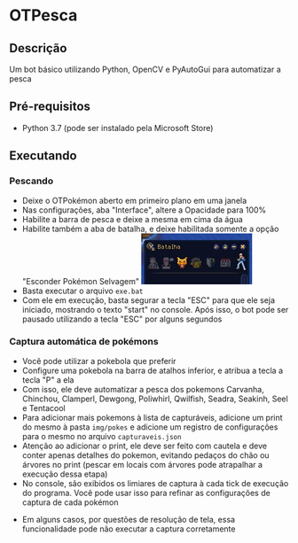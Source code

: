 # OTPesca

## Descrição

Um bot básico utilizando Python, OpenCV e PyAutoGui para automatizar a pesca

## Pré-requisitos

- Python 3.7 (pode ser instalado pela Microsoft Store)

## Executando

### Pescando

- Deixe o OTPokémon aberto em primeiro plano em uma janela
- Nas configurações, aba "Interface", altere a Opacidade para 100%
- Habilite a barra de pesca e deixe a mesma em cima da água
- Habilite também a aba de batalha, e deixe habilitada somente a opção "Esconder Pokémon Selvagem"
![Exemplo de Battle](README/Exemplo%20Battle.jpg)
- Basta executar o arquivo `exe.bat`
- Com ele em execução, basta segurar a tecla "ESC" para que ele seja iniciado, mostrando o texto "start" no console. Após isso, o bot pode ser pausado utilizando a tecla "ESC" por alguns segundos

### Captura automática de pokémons

- Você pode utilizar a pokebola que preferir
- Configure uma pokebola na barra de atalhos inferior, e atribua a tecla a tecla "P" a ela
- Com isso, ele deve automatizar a pesca dos pokemons Carvanha, Chinchou, Clamperl, Dewgong, Poliwhirl, Qwilfish, Seadra, Seakinh, Seel e Tentacool
- Para adicionar mais pokemons à lista de capturáveis, adicione um print do mesmo à pasta `img/pokes` e adicione um registro de configurações para o mesmo no arquivo `capturaveis.json`
- Atenção ao adicionar o print, ele deve ser feito com cautela e deve conter apenas detalhes do pokemon, evitando pedaços do chão ou árvores no print (pescar em locais com árvores pode atrapalhar a execução dessa etapa)
- No console, são exibidos os limiares de captura à cada tick de execução do programa. Você pode usar isso para refinar as configurações de captura de cada pokémon

* Em alguns casos, por questões de resolução de tela, essa funcionalidade pode não executar a captura corretamente